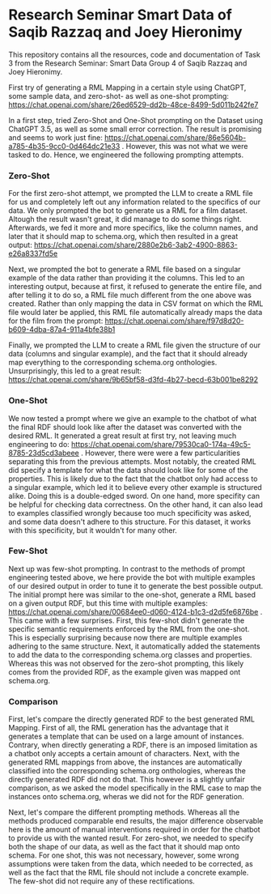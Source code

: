 # Research Seminar Smart Data of Saqib Razzaq and Joey Hieronimy

This repository contains all the resources, code and documentation of Task 3 from the Research Seminar: Smart Data Group 4 of Saqib Razzaq and Joey Hieronimy.

First try of generating a RML Mapping in a certain style using ChatGPT, some sample data, and zero-shot- as well as one-shot prompting:
https://chat.openai.com/share/26ed6529-dd2b-48ce-8499-5d011b242fe7

In a first step, tried Zero-Shot and One-Shot prompting on the Dataset using ChatGPT 3.5, as well as some small error correction. The result is promising and seems to work just fine: https://chat.openai.com/share/86e5604b-a785-4b35-9cc0-0d464dc21e33 .
However, this was not what we were tasked to do. Hence, we engineered the following prompting attempts.

### Zero-Shot
For the first zero-shot attempt, we prompted the LLM to create a RML file for us and completely left out any information related to the specifics of our data. We only prompted the bot to generate us a RML for a film dataset. Altough the result wasn't great, it did manage to do some things right. Afterwards, we fed it more and more specifics, like the column names, and later that it should map to schema.org, which then resulted in a great output: https://chat.openai.com/share/2880e2b6-3ab2-4900-8863-e26a8337fd5e

Next, we prompted the bot to generate a RML file based on a singular example of the data rather than providing it the columns. This led to an interesting output, because at first, it refused to generate the entire file, and after telling it to do so, a RML file much different from the one above was created. Rather than only mapping the data in CSV format on which the RML file would later be applied, this RML file automatically already maps the data for the film from the prompt: https://chat.openai.com/share/f97d8d20-b609-4dba-87a4-911a4bfe38b1

Finally, we prompted the LLM to create a RML file given the structure of our data (columns and singular example), and the fact that it should already map everything to the corresponding schema.org onthologies. Unsurprisingly, this led to a great result:
https://chat.openai.com/share/9b65bf58-d3fd-4b27-becd-63b001be8292


### One-Shot
We now tested a prompt where we give an example to the chatbot of what the final RDF should look like after the dataset was converted with the desired RML. It generated a great result at first try, not leaving much engineering to do: https://chat.openai.com/share/79530ca0-174a-49c5-8785-23d5cd3abeee . However, there were were a few particularities separating this from the previous attempts. Most notably, the created RML did specify a template for what the data should look like for some of the properties. This is likely due to the fact that the chatbot only had access to a singular example, which led it to believe every other example is structured alike. Doing this is a double-edged sword. On one hand, more specifity can be helpful for checking data correctness. On the other hand, it can also lead to examples classified wrongly because too much specificity was asked, and some data doesn't adhere to this structure. For this dataset, it works with this specificity, but it wouldn't for many other.

### Few-Shot
Next up was few-shot prompting. In contrast to the methods of prompt engineering tested above, we here provide the bot with multiple examples of our desired output in order to tune it to generate the best possible output. The initial prompt here was similar to the one-shot, generate a RML based on a given output RDF, but this time with multiple examples: https://chat.openai.com/share/00684ee0-d060-4124-b1c3-d2d5fe6876be . This came with a few surprises. First, this few-shot didn't generate the specific semantic requirements enforced by the RML from the one-shot. This is especially surprising because now there are multiple examples adhering to the same structure. Next, it automatically added the statements to add the data to the corresponding schema.org classes and properties. Whereas this was not observed for the zero-shot prompting, this likely comes from the provided RDF, as the example given was mapped ont schema.org.


### Comparison
First, let's compare the directly generated RDF to the best generated RML Mapping. First of all, the RML generation has the advantage that it generates a template that can be used on a large amount of instances. Contrary, when directly generating a RDF, there is an imposed limitation as a chatbot only accepts a certain amount of characters. Next, with the generated RML mappings from above, the instances are automatically classified into the corresponding schema.org onthologies, whereas the directly generated RDF did not do that. This however is a slightly unfair comparison, as we asked the model specifically in the RML case to map the instances onto schema.org, wheras we did not for the RDF generation. 


Next, let's compare the different prompting methods. Whereas all the methods produced comparable end results, the major difference observable here is the amount of manual interventions required in order for the chatbot to provide us with the wanted result. For zero-shot, we needed to specify both the shape of our data, as well as the fact that it should map onto schema. For one shot, this was not necessary, however, some wrong assumptions were taken from the data, which needed to be corrected, as well as the fact that the RML file should not include a concrete example. The few-shot did not require any of these rectifications. 
